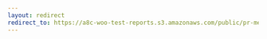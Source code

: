 ```yaml
---
layout: redirect
redirect_to: https://a8c-woo-test-reports.s3.amazonaws.com/public/pr-merge/41591/e2e/index.html
---
```

